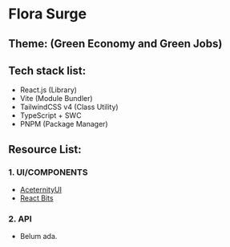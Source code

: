 # Flora Surge <br>
## Theme: (Green Economy and Green Jobs)<br>

## Tech stack list:<br>
* React.js (Library)<br>
* Vite (Module Bundler)<br>
* TailwindCSS v4 (Class Utility)<br>
* TypeScript + SWC<br>
* PNPM (Package Manager)<br>

## Resource List:<br>
### 1. UI/COMPONENTS<br>
* [AceternityUI](https://ui.aceternity.com)<br>
* [React Bits](https://www.reactbits.dev)

### 2. API<br>
* Belum ada.

